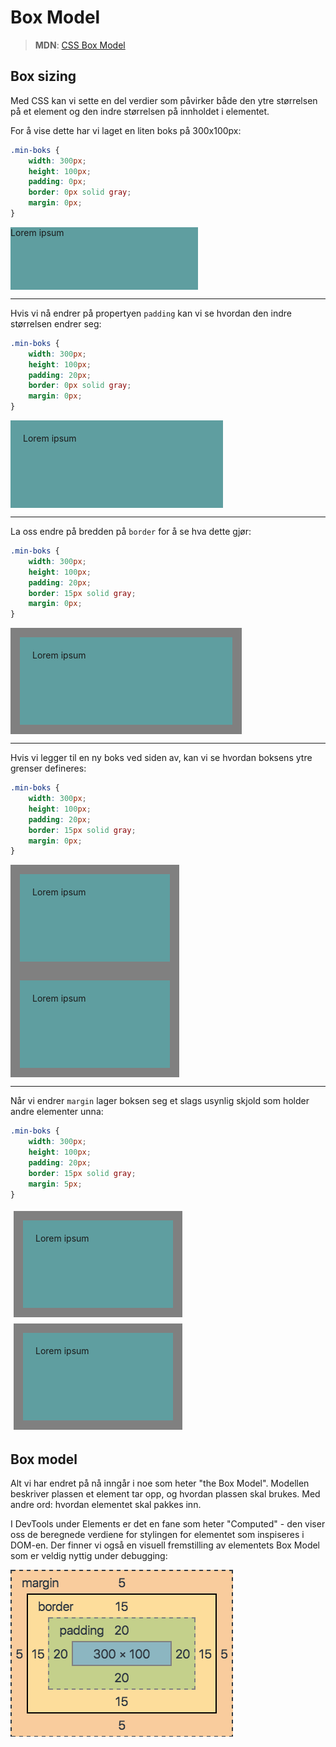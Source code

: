 # Box Model

> **MDN**: [CSS Box Model](https://developer.mozilla.org/en-US/docs/Web/CSS/CSS_Box_Model)

## Box sizing

Med CSS kan vi sette en del verdier som påvirker både den ytre størrelsen på et element og den indre størrelsen på innholdet i elementet.

For å vise dette har vi laget en liten boks på 300x100px:

```css
.min-boks {
    width: 300px;
    height: 100px;
    padding: 0px;
    border: 0px solid gray;
    margin: 0px;
}
```

<div style="width: 300px; height: 100px;
  padding: 0px;
  background: cadetblue;
  border: 0px solid gray;">Lorem ipsum</div>

---

Hvis vi nå endrer på propertyen `padding` kan vi se hvordan den indre størrelsen endrer seg:

```css
.min-boks {
    width: 300px;
    height: 100px;
    padding: 20px;
    border: 0px solid gray;
    margin: 0px;
}
```

<div style="width: 300px;  height: 100px;
  padding: 20px;
  background: cadetblue;
  border: 0px solid gray;">Lorem ipsum</div>

---

La oss endre på bredden på `border` for å se hva dette gjør:

```css
.min-boks {
    width: 300px;
    height: 100px;
    padding: 20px;
    border: 15px solid gray;
    margin: 0px;
}
```

<div style="width: 300px;  height: 100px;
  padding: 20px;
  background: cadetblue;
  border: 15px solid gray;">Lorem ipsum</div>

---

Hvis vi legger til en ny boks ved siden av, kan vi se hvordan boksens ytre grenser defineres:

```css
.min-boks {
    width: 300px;
    height: 100px;
    padding: 20px;
    border: 15px solid gray;
    margin: 0px;
}
```

<div style="width: 200px;  height: 100px; padding: 20px; background: cadetblue; border: 15px solid gray; display: inline-block;">Lorem ipsum</div><div style="width: 200px;  height: 100px; padding: 20px; background: cadetblue; border: 15px solid gray; display: inline-block;">Lorem ipsum</div>

---

Når vi endrer `margin` lager boksen seg et slags usynlig skjold som holder andre elementer unna:

```css
.min-boks {
    width: 300px;
    height: 100px;
    padding: 20px;
    border: 15px solid gray;
    margin: 5px;
}
```

<div style="width: 200px;  height: 100px; padding: 20px; background: cadetblue; border: 15px solid gray; display: inline-block; margin: 5px;">Lorem ipsum</div><div style="width: 200px;  height: 100px; padding: 20px; background: cadetblue; border: 15px solid gray; display: inline-block; margin: 5px;">Lorem ipsum</div>

## Box model

Alt vi har endret på nå inngår i noe som heter "the Box Model". Modellen beskriver plassen et element tar opp, og hvordan plassen skal brukes. Med andre ord: hvordan elementet skal pakkes inn.

I DevTools under Elements er det en fane som heter "Computed" - den viser oss de beregnede verdiene for stylingen for elementet som inspiseres i DOM-en. Der finner vi også en visuell fremstilling av elementets Box Model som er veldig nyttig under debugging:

![CSS Box Model](../resources/box-model.png)
